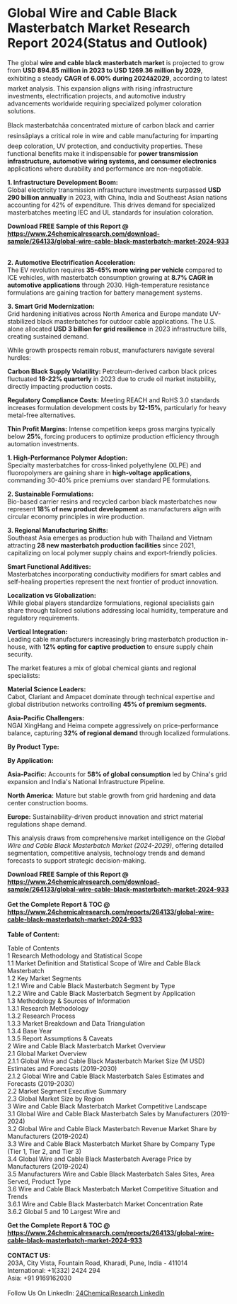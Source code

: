 <h1>Global Wire and Cable Black Masterbatch Market Research Report 2024(Status and Outlook)</h1><p>The global <strong>wire and cable black masterbatch market</strong> is projected to grow from <strong>USD 894.85 million in 2023 to USD 1269.36 million by 2029</strong>, exhibiting a steady <strong>CAGR of 6.00% during 2024â2029</strong>, according to latest market analysis. This expansion aligns with rising infrastructure investments, electrification projects, and automotive industry advancements worldwide requiring specialized polymer coloration solutions.</p><p>Black masterbatchâa concentrated mixture of carbon black and carrier resinsâplays a critical role in wire and cable manufacturing for imparting deep coloration, UV protection, and conductivity properties. These functional benefits make it indispensable for <strong>power transmission infrastructure, automotive wiring systems, and consumer electronics</strong> applications where durability and performance are non-negotiable.</p><p><strong>1. Infrastructure Development Boom:</strong><br>
Global electricity transmission infrastructure investments surpassed <strong>USD 290 billion annually</strong> in 2023, with China, India and Southeast Asian nations accounting for 42% of expenditure. This drives demand for specialized masterbatches meeting IEC and UL standards for insulation coloration.</p><div><b>Download FREE Sample of this Report @ 
            <a href="https://www.24chemicalresearch.com/download-sample/264133/global-wire-cable-black-masterbatch-market-2024-933">
            https://www.24chemicalresearch.com/download-sample/264133/global-wire-cable-black-masterbatch-market-2024-933</a></b></div><br><p><strong>2. Automotive Electrification Acceleration:</strong><br>
The EV revolution requires <strong>35-45% more wiring per vehicle</strong> compared to ICE vehicles, with masterbatch consumption growing at <strong>8.7% CAGR in automotive applications</strong> through 2030. High-temperature resistance formulations are gaining traction for battery management systems.</p><p><strong>3. Smart Grid Modernization:</strong><br>
Grid hardening initiatives across North America and Europe mandate UV-stabilized black masterbatches for outdoor cable applications. The U.S. alone allocated <strong>USD 3 billion for grid resilience</strong> in 2023 infrastructure bills, creating sustained demand.</p><p>While growth prospects remain robust, manufacturers navigate several hurdles:</p><p><strong>Carbon Black Supply Volatility:</strong> Petroleum-derived carbon black prices fluctuated <strong>18-22% quarterly</strong> in 2023 due to crude oil market instability, directly impacting production costs.</p><p><strong>Regulatory Compliance Costs:</strong> Meeting REACH and RoHS 3.0 standards increases formulation development costs by <strong>12-15%</strong>, particularly for heavy metal-free alternatives.</p><p><strong>Thin Profit Margins:</strong> Intense competition keeps gross margins typically below <strong>25%</strong>, forcing producers to optimize production efficiency through automation investments.</p><p><strong>1. High-Performance Polymer Adoption:</strong><br>
Specialty masterbatches for cross-linked polyethylene (XLPE) and fluoropolymers are gaining share in <strong>high-voltage applications</strong>, commanding 30-40% price premiums over standard PE formulations.</p><p><strong>2. Sustainable Formulations:</strong><br>
Bio-based carrier resins and recycled carbon black masterbatches now represent <strong>18% of new product development</strong> as manufacturers align with circular economy principles in wire production.</p><p><strong>3. Regional Manufacturing Shifts:</strong><br>
Southeast Asia emerges as production hub with Thailand and Vietnam attracting <strong>28 new masterbatch production facilities</strong> since 2021, capitalizing on local polymer supply chains and export-friendly policies.</p><p><strong>Smart Functional Additives:</strong><br>
    Masterbatches incorporating conductivity modifiers for smart cables and self-healing properties represent the next frontier of product innovation.</p><p><strong>Localization vs Globalization:</strong><br>
    While global players standardize formulations, regional specialists gain share through tailored solutions addressing local humidity, temperature and regulatory requirements.</p><p><strong>Vertical Integration:</strong><br>
    Leading cable manufacturers increasingly bring masterbatch production in-house, with <strong>12% opting for captive production</strong> to ensure supply chain security.</p><p>The market features a mix of global chemical giants and regional specialists:</p><p><strong>Material Science Leaders:</strong><br>
    Cabot, Clariant and Ampacet dominate through technical expertise and global distribution networks controlling <strong>45% of premium segments</strong>.</p><p><strong>Asia-Pacific Challengers:</strong><br>
    NGAI XingHang and Heima compete aggressively on price-performance balance, capturing <strong>32% of regional demand</strong> through localized formulations.</p><p><strong>By Product Type:</strong></p><p><strong>By Application:</strong></p><p><strong>Asia-Pacific:</strong> Accounts for <strong>58% of global consumption</strong> led by China's grid expansion and India's National Infrastructure Pipeline.</p><p><strong>North America:</strong> Mature but stable growth from grid hardening and data center construction booms.</p><p><strong>Europe:</strong> Sustainability-driven product innovation and strict material regulations shape demand.</p><p>This analysis draws from comprehensive market intelligence on the <em>Global Wire and Cable Black Masterbatch Market (2024-2029)</em>, offering detailed segmentation, competitive analysis, technology trends and demand forecasts to support strategic decision-making.</p><div><b>Download FREE Sample of this Report @ 
            <a href="https://www.24chemicalresearch.com/download-sample/264133/global-wire-cable-black-masterbatch-market-2024-933">
            https://www.24chemicalresearch.com/download-sample/264133/global-wire-cable-black-masterbatch-market-2024-933</a></b></div><br><div><b>Get the Complete Report & TOC @ 
            <a href="https://www.24chemicalresearch.com/reports/264133/global-wire-cable-black-masterbatch-market-2024-933">
            https://www.24chemicalresearch.com/reports/264133/global-wire-cable-black-masterbatch-market-2024-933</a></b></div><br>
            <b>Table of Content:</b><p>Table of Contents<br />
1 Research Methodology and Statistical Scope<br />
1.1 Market Definition and Statistical Scope of Wire and Cable Black Masterbatch<br />
1.2 Key Market Segments<br />
1.2.1 Wire and Cable Black Masterbatch Segment by Type<br />
1.2.2 Wire and Cable Black Masterbatch Segment by Application<br />
1.3 Methodology & Sources of Information<br />
1.3.1 Research Methodology<br />
1.3.2 Research Process<br />
1.3.3 Market Breakdown and Data Triangulation<br />
1.3.4 Base Year<br />
1.3.5 Report Assumptions & Caveats<br />
2 Wire and Cable Black Masterbatch Market Overview<br />
2.1 Global Market Overview<br />
2.1.1 Global Wire and Cable Black Masterbatch Market Size (M USD) Estimates and Forecasts (2019-2030)<br />
2.1.2 Global Wire and Cable Black Masterbatch Sales Estimates and Forecasts (2019-2030)<br />
2.2 Market Segment Executive Summary<br />
2.3 Global Market Size by Region<br />
3 Wire and Cable Black Masterbatch Market Competitive Landscape<br />
3.1 Global Wire and Cable Black Masterbatch Sales by Manufacturers (2019-2024)<br />
3.2 Global Wire and Cable Black Masterbatch Revenue Market Share by Manufacturers (2019-2024)<br />
3.3 Wire and Cable Black Masterbatch Market Share by Company Type (Tier 1, Tier 2, and Tier 3)<br />
3.4 Global Wire and Cable Black Masterbatch Average Price by Manufacturers (2019-2024)<br />
3.5 Manufacturers Wire and Cable Black Masterbatch Sales Sites, Area Served, Product Type<br />
3.6 Wire and Cable Black Masterbatch Market Competitive Situation and Trends<br />
3.6.1 Wire and Cable Black Masterbatch Market Concentration Rate<br />
3.6.2 Global 5 and 10 Largest Wire and </p><div><b>Get the Complete Report & TOC @ 
            <a href="https://www.24chemicalresearch.com/reports/264133/global-wire-cable-black-masterbatch-market-2024-933">
            https://www.24chemicalresearch.com/reports/264133/global-wire-cable-black-masterbatch-market-2024-933</a></b></div><br><b>CONTACT US:</b><br>
            203A, City Vista, Fountain Road, Kharadi, Pune, India - 411014<br>
            International: +1(332) 2424 294<br>
            Asia: +91 9169162030 <br><br>
            Follow Us On LinkedIn: <a href="https://www.linkedin.com/company/24chemicalresearch/">24ChemicalResearch LinkedIn</a>